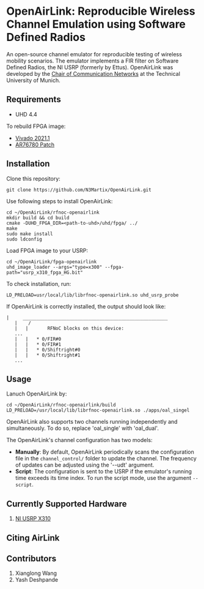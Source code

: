 # OpenAirLink: Reproducible Wireless Channel Emulation using Software Defined Radios

An open-source channel emulator for reproducible testing of wireless mobility scenarios.
The emulator implements a FIR filter on Software Defined Radios, the NI USRP (formerly by Ettus). 
OpenAirLink was developed by the [Chair of Communication Networks](https://www.ce.cit.tum.de/lkn/startseite/) at the Technical University of Munich. 

## Requirements
- UHD 4.4

To rebuild FPGA image:
- [Vivado 2021.1](https://www.xilinx.com/support/download/index.html/content/xilinx/en/downloadNav/vivado-design-tools/archive.html)
- [AR76780 Patch](https://support.xilinx.com/s/article/76780?language=en_US)

## Installation
Clone this repository:
```
git clone https://github.com/N3Martix/OpenAirLink.git
```
Use following steps to install OpenAirLink:
```
cd ~/OpenAirLink/rfnoc-openairlink
mkdir build && cd build
cmake -DUHD_FPGA_DIR=<path-to-uhd>/uhd/fpga/ ../
make
sudo make install
sudo ldconfig
```
Load FPGA image to your USRP:
```
cd ~/OpenAirLink/fpga-openairlink
uhd_image_loader --args="type=x300" --fpga-path="usrp_x310_fpga_HG.bit"
```
To check installation, run:
```
LD_PRELOAD=usr/local/lib/librfnoc-openairlink.so uhd_usrp_probe
```
If OpenAirLink is correctly installed, the output should look like:
```
|     _____________________________________________________
   |    /
   |   |       RFNoC blocks on this device:
   ...
   |   |   * 0/FIR#0
   |   |   * 0/FIR#1
   |   |   * 0/Shiftright#0
   |   |   * 0/Shiftright#1
   ...
```

## Usage
Lanuch OpenAirLink by:
```
cd ~/OpenAirLink/rfnoc-openairlink/build
LD_PRELOAD=/usr/local/lib/librfnoc-openairlink.so ./apps/oal_singel
```
OpenAirLink also supports two channels running independently and simultaneously. To do so, replace 'oal_single' with 'oal_dual'.

The OpenAirLink's channel configuration has two models:

- **Manually**: By default, OpenAirLink periodically scans the configuration file in the `channel_control/` folder to update the channel. The frequency of updates can be adjusted using the '--udt' argument.
- **Script**: The configuration is sent to the USRP if the emulator's running time exceeds its time index. To run the script mode, use the argument `--script`.

## Currently Supported Hardware
1. [NI USRP X310](https://www.ettus.com/all-products/x310-kit/])

## Citing AirLink 

## Contributors 
1. Xianglong Wang
2. Yash Deshpande
